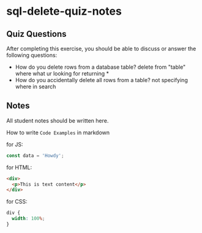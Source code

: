 # sql-delete-quiz-notes

## Quiz Questions

After completing this exercise, you should be able to discuss or answer the following questions:

- How do you delete rows from a database table?
  delete
  from "table"
  where what ur looking for
  returning \*
- How do you accidentally delete all rows from a table?
  not specifying where in search

## Notes

All student notes should be written here.

How to write `Code Examples` in markdown

for JS:

```javascript
const data = 'Howdy';
```

for HTML:

```html
<div>
  <p>This is text content</p>
</div>
```

for CSS:

```css
div {
  width: 100%;
}
```
